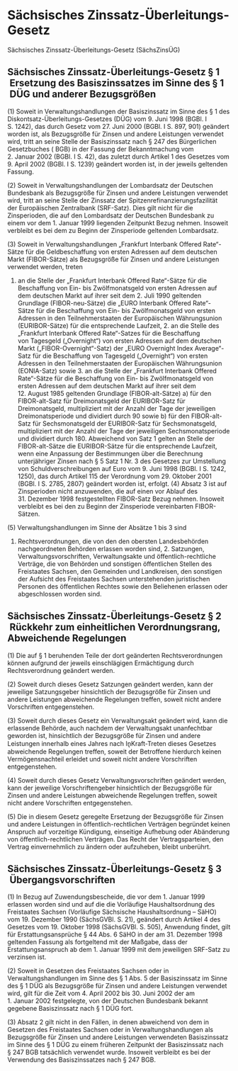 # Sächsisches Zinssatz-Überleitungs-Gesetz

Sächsisches Zinssatz-Überleitungs-Gesetz (SächsZinsÜG)

## Sächsisches Zinssatz-Überleitungs-Gesetz § 1  Ersetzung des Basiszinssatzes im Sinne des § 1  DÜG und anderer Bezugsgrößen

(1) Soweit in Verwaltungshandlungen der Basiszinssatz im Sinne des § 1 des Diskontsatz-Überleitungs-Gesetzes (DÜG) vom 9. Juni 1998 (BGBl. I S. 1242), das durch Gesetz vom 27. Juni 2000 (BGBl. I S. 897, 901) geändert worden ist, als Bezugsgröße für Zinsen und andere Leistungen verwendet wird, tritt an seine Stelle der Basiszinssatz nach § 247 des           Bürgerlichen Gesetzbuches (          BGB) in der Fassung der Bekanntmachung vom 2. Januar 2002 (BGBl. I S. 42), das zuletzt durch Artikel 1 des Gesetzes vom 9. April 2002 (BGBl. I S. 1239) geändert worden ist, in der jeweils geltenden Fassung.

(2) Soweit in Verwaltungshandlungen der Lombardsatz der Deutschen Bundesbank als Bezugsgröße für Zinsen und andere Leistungen verwendet wird, tritt an seine Stelle der Zinssatz der Spitzenrefinanzierungsfazilität der Europäischen Zentralbank (SRF-Satz). Dies gilt nicht für die Zinsperioden, die auf den Lombardsatz der Deutschen Bundesbank zu einem vor dem 1. Januar 1999 liegenden Zeitpunkt Bezug nehmen. Insoweit verbleibt es bei dem zu Beginn der Zinsperiode geltenden Lombardsatz.

(3) Soweit in Verwaltungshandlungen „Frankfurt Interbank Offered Rate“-Sätze für die Geldbeschaffung von ersten Adressen auf dem deutschen Markt (FIBOR-Sätze) als Bezugsgröße für Zinsen und andere Leistungen verwendet werden, treten

1. an die Stelle der „Frankfurt Interbank Offered Rate“-Sätze für die Beschaffung von Ein- bis Zwölfmonatsgeld von ersten Adressen auf dem deutschen Markt auf ihrer seit dem 2. Juli 1990 geltenden Grundlage (FIBOR-neu-Sätze) die „EURO Interbank Offered Rate“-Sätze für die Beschaffung von Ein- bis Zwölfmonatsgeld von ersten Adressen in den Teilnehmerstaaten der Europäischen Währungsunion (EURIBOR-Sätze) für die entsprechende Laufzeit, 2. an die Stelle des „Frankfurt Interbank Offered Rate“-Satzes für die Beschaffung von Tagesgeld („Overnight“) von ersten Adressen auf dem deutschen Markt („FIBOR-Overnight“-Satz) der „EURO Overnight Index Average“-Satz für die Beschaffung von Tagesgeld („Overnight“) von ersten Adressen in den Teilnehmerstaaten der Europäischen Währungsunion (EONIA-Satz) sowie 3. an die Stelle der „Frankfurt Interbank Offered Rate“-Sätze für die Beschaffung von Ein- bis Zwölfmonatsgeld von ersten Adressen auf dem deutschen Markt auf ihrer seit dem 12. August 1985 geltenden Grundlage (FIBOR-alt-Sätze) a) für den FIBOR-alt-Satz für Dreimonatsgeld der EURIBOR-Satz für Dreimonatsgeld, multipliziert mit der Anzahl der Tage der jeweiligen Dreimonatsperiode und dividiert durch 90 sowie b) für den FIBOR-alt-Satz für Sechsmonatsgeld der EURIBOR-Satz für Sechsmonatsgeld, multipliziert mit der Anzahl der Tage der jeweiligen Sechsmonatsperiode und dividiert durch 180. Abweichend von Satz 1 gelten an Stelle der FIBOR-alt-Sätze die EURIBOR-Sätze für die entsprechende Laufzeit, wenn eine Anpassung der Bestimmungen über die Berechnung unterjähriger Zinsen nach § 5 Satz 1 Nr. 3 des Gesetzes zur Umstellung von Schuldverschreibungen auf Euro vom 9. Juni 1998 (BGBl. I S. 1242, 1250), das durch Artikel 115 der Verordnung vom 29. Oktober 2001 (BGBl. I S. 2785, 2807) geändert worden ist, erfolgt. (4) Absatz 3 ist auf Zinsperioden nicht anzuwenden, die auf einen vor Ablauf des 31. Dezember 1998 festgestellten FIBOR-Satz Bezug nehmen. Insoweit verbleibt es bei den zu Beginn der Zinsperiode vereinbarten FIBOR-Sätzen.

(5) Verwaltungshandlungen im Sinne der Absätze 1 bis 3 sind

1. Rechtsverordnungen, die von den den obersten Landesbehörden nachgeordneten Behörden erlassen worden sind, 2. Satzungen, Verwaltungsvorschriften, Verwaltungsakte und öffentlich-rechtliche Verträge, die von Behörden und sonstigen öffentlichen Stellen des Freistaates Sachsen, den Gemeinden und Landkreisen, den sonstigen der Aufsicht des Freistaates Sachsen unterstehenden juristischen Personen des öffentlichen Rechtes sowie den Beliehenen erlassen oder abgeschlossen worden sind. 
## Sächsisches Zinssatz-Überleitungs-Gesetz § 2  Rückkehr zum einheitlichen Verordnungsrang, Abweichende Regelungen

(1) Die auf § 1 beruhenden Teile der dort geänderten Rechtsverordnungen können aufgrund der jeweils einschlägigen Ermächtigung durch Rechtsverordnung geändert werden.

(2) Soweit durch dieses Gesetz Satzungen geändert werden, kann der jeweilige Satzungsgeber hinsichtlich der Bezugsgröße für Zinsen und andere Leistungen abweichende Regelungen treffen, soweit nicht andere Vorschriften entgegenstehen.

(3) Soweit durch dieses Gesetz ein Verwaltungsakt geändert wird, kann die erlassende Behörde, auch nachdem der Verwaltungsakt unanfechtbar geworden ist, hinsichtlich der Bezugsgröße für Zinsen und andere Leistungen innerhalb eines Jahres nach In̢Kraft-Treten dieses Gesetzes abweichende Regelungen treffen, soweit der Betroffene hierdurch keinen Vermögensnachteil erleidet und soweit nicht andere Vorschriften entgegenstehen.

(4) Soweit durch dieses Gesetz Verwaltungsvorschriften geändert werden, kann der jeweilige Vorschriftengeber hinsichtlich der Bezugsgröße für Zinsen und andere Leistungen abweichende Regelungen treffen, soweit nicht andere Vorschriften entgegenstehen.

(5) Die in diesem Gesetz geregelte Ersetzung der Bezugsgröße für Zinsen und andere Leistungen in öffentlich-rechtlichen Verträgen begründet keinen Anspruch auf vorzeitige Kündigung, einseitige Aufhebung oder Abänderung von öffentlich-rechtlichen Verträgen. Das Recht der Vertragsparteien, den Vertrag einvernehmlich zu ändern oder aufzuheben, bleibt unberührt.


## Sächsisches Zinssatz-Überleitungs-Gesetz § 3  Übergangsvorschriften

(1) In Bezug auf Zuwendungsbescheide, die vor dem 1. Januar 1999 erlassen worden sind und auf die die Vorläufige Haushaltsordnung des Freistaates Sachsen (Vorläufige Sächsische Haushaltsordnung – SäHO) vom 19. Dezember 1990 (SächsGVBl. S. 21), geändert durch Artikel 4 des Gesetzes vom 19. Oktober 1998 (SächsGVBl. S. 505), Anwendung findet, gilt für Erstattungsansprüche § 44 Abs. 6 SäHO in der am 31. Dezember 1998 geltenden Fassung als fortgeltend mit der Maßgabe, dass der Erstattungsanspruch ab dem 1. Januar 1999 mit dem jeweiligen SRF-Satz zu verzinsen ist.

(2) Soweit in Gesetzen des Freistaates Sachsen oder in Verwaltungshandlungen im Sinne des § 1 Abs. 5 der Basiszinssatz im Sinne des § 1 DÜG als Bezugsgröße für Zinsen und andere Leistungen verwendet wird, gilt für die Zeit vom 4. April 2002 bis 30. Juni 2002 der am 1. Januar 2002 festgelegte, von der Deutschen Bundesbank bekannt gegebene Basiszinssatz nach § 1 DÜG fort.

(3) Absatz 2 gilt nicht in den Fällen, in denen abweichend von dem in Gesetzen des Freistaates Sachsen oder in Verwaltungshandlungen als Bezugsgröße für Zinsen und andere Leistungen verwendeten Basiszinssatz im Sinne des § 1 DÜG zu einem früheren Zeitpunkt der Basiszinssatz nach § 247   BGB tatsächlich verwendet wurde. Insoweit verbleibt es bei der Verwendung des Basiszinssatzes nach § 247   BGB.

